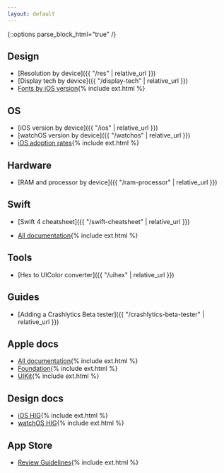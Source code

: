 ```yaml
---
layout: default
---
```

{::options parse_block_html="true" /}

<div class="row"><div class="col-sm-6">

## Design

* [Resolution by device]({{ "/res" | relative_url }})
* [Display tech by device]({{ "/display-tech" | relative_url }})
* [Fonts by iOS version](http://iosfonts.com/){% include ext.html %}

## OS

* [iOS version by device]({{ "/ios" | relative_url }})
* [watchOS version by device]({{ "/watchos" | relative_url }})
* [iOS adoption rates](https://developer.apple.com/support/app-store/){% include ext.html %}

## Hardware

* [RAM and processor by device]({{ "/ram-processor" | relative_url }})

## Swift

* [Swift 4 cheatsheet]({{ "/swift-cheatsheet" | relative_url }})
<!-- * [Arrays cheatsheet]({{ "/arrays-cheatsheet" | relative_url }}) -->
* [All documentation](https://swift.org/documentation/){% include ext.html %}

</div><div class="col-sm-6">

## Tools

* [Hex to UIColor converter]({{ "/uihex" | relative_url }})

## Guides

* [Adding a Crashlytics Beta tester]({{ "/crashlytics-beta-tester" | relative_url }})

## Apple docs

* [All documentation](https://developer.apple.com/documentation/){% include ext.html %}
* [Foundation](https://developer.apple.com/documentation/foundation){% include ext.html %}
* [UIKit](https://developer.apple.com/documentation/uikit){% include ext.html %}

## Design docs

* [iOS HIG](https://developer.apple.com/ios/human-interface-guidelines/overview/themes/){% include ext.html %}
* [watchOS HIG](https://developer.apple.com/watchos/human-interface-guidelines/overview/themes/){% include ext.html %}

## App Store

* [Review Guidelines](https://developer.apple.com/app-store/review/guidelines/){% include ext.html %}

</div></div>
